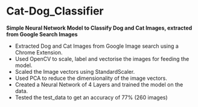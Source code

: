 # Cat-Dog_Classifier
**Simple Neural Network Model to Classify Dog and Cat Images, extracted from Google Search Images**
- Extracted Dog and Cat Images from Google Image search using a Chrome Extension.
- Used OpenCV to scale, label and vectorise the images for feeding the model.
- Scaled the Image vectors using StandardScaler.
- Used PCA to reduce the dimensionality of the image vectors.
- Created a Neural Network of 4 Layers and trained the model on the data.
- Tested the test_data to get an accuracy of 77% (260 images)
